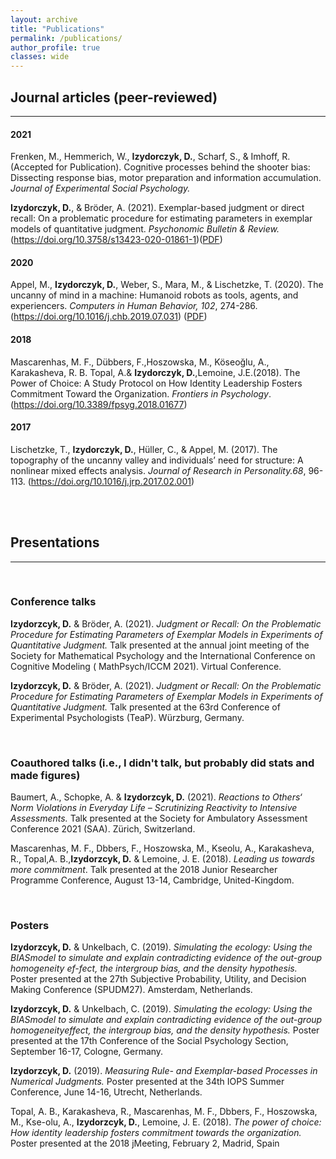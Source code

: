 ```yaml
---
layout: archive
title: "Publications"
permalink: /publications/
author_profile: true
classes: wide
---
```



##  <i class="fas fa-book"></i> Journal articles (peer-reviewed)
***
#### 2021

Frenken, M., Hemmerich, W., **Izydorczyk, D.**, Scharf, S., & Imhoff, R. (Accepted for Publication).  Cognitive processes behind the shooter bias: Dissecting response bias, motor preparation and information accumulation. _Journal of Experimental Social Psychology._ 

**Izydorczyk, D.**, & Bröder, A. (2021).  Exemplar-based judgment or direct recall: On a problematic procedure for estimating parameters in exemplar models of quantitative judgment. _Psychonomic Bulletin & Review._ (https://doi.org/10.3758/s13423-020-01861-1)([PDF](https://link.springer.com/content/pdf/10.3758/s13423-020-01861-1.pdf))

#### 2020

Appel, M., **Izydorczyk, D.**, Weber, S., Mara, M., & Lischetzke, T. (2020). The uncanny of mind in a machine: Humanoid robots as tools, agents, and experiencers. _Computers in Human Behavior, 102_, 274-286.(https://doi.org/10.1016/j.chb.2019.07.031) ([PDF](https://www.mcm.uni-wuerzburg.de/fileadmin/06110000/Lehrstuhl_f_Kommunikationspsychologie_u_Neue_Medien/Dateien/Markus_Appel/Publikationen_ab_2019/Appel_et_al__Preprint__Mind_and_Machine.pdf))


#### 2018 

Mascarenhas, M. F., Dübbers, F.,Hoszowska, M., Köseoğlu, A., Karakasheva, R. B. Topal, A.& **Izydorczyk, D.**,Lemoine, J.E.(2018). The Power of Choice: A Study Protocol on How Identity Leadership Fosters Commitment Toward the Organization. _Frontiers in Psychology_. (https://doi.org/10.3389/fpsyg.2018.01677)

#### 2017

Lischetzke, T., **Izydorczyk, D.**, Hüller, C., & Appel, M. (2017). The topography of the uncanny valley and individuals’ need for structure: A nonlinear mixed effects analysis. _Journal of Research in Personality.68_, 96-113. (https://doi.org/10.1016/j.jrp.2017.02.001)

<br/><br/>

## <i class="fas fa-bullhorn"></i> Presentations
***
<br/>

### <i class="fas fa-microphone"></i> Conference talks

**Izydorzcyk,  D.** & Bröder,  A. (2021). *Judgment or Recall: On the Problematic Procedure for Estimating Parameters of Exemplar Models in Experiments of Quantitative Judgment.*  Talk presented at the  annual joint meeting of the Society for Mathematical Psychology and the International Conference on Cognitive Modeling ( MathPsych/ICCM 2021). Virtual Conference.

**Izydorzcyk,  D.** & Bröder,  A. (2021). *Judgment or Recall: On the Problematic Procedure for Estimating Parameters of Exemplar Models in Experiments of Quantitative Judgment.*  Talk presented at the 63rd Conference of Experimental Psychologists (TeaP). Würzburg, Germany.

<br/>

### <i class="fas fa-people-carry"></i> Coauthored talks (i.e., I didn't talk, but probably did stats and made figures)

Baumert, A., Schopke, A. & **Izydorzcyk,  D.** (2021). *Reactions to Others‘ Norm Violations in Everyday Life – Scrutinizing Reactivity to Intensive Assessments.*  Talk presented at the Society for Ambulatory Assessment Conference 2021 (SAA). Zürich, Switzerland.

Mascarenhas, M. F., Dbbers, F., Hoszowska, M., Kseolu, A., Karakasheva, R., Topal,A. B.,**Izydorzcyk, D.** & Lemoine, J. E. (2018). *Leading us towards more commitment*. Talk presented at the 2018 Junior Researcher Programme Conference, August 13-14, Cambridge, United-Kingdom.

<br/>

### <i class="fas fa-image"></i> Posters

**Izydorzcyk,  D.** & Unkelbach,  C. (2019). *Simulating the ecology:  Using the BIASmodel to simulate and explain contradicting evidence of the out-group homogeneity ef-fect, the intergroup bias, and the density hypothesis.*  Poster presented at the 27th Subjective Probability, Utility, and Decision Making Conference (SPUDM27). Amsterdam, Netherlands.

**Izydorzcyk,  D.** & Unkelbach,  C. (2019). *Simulating the ecology:  Using the BIASmodel  to  simulate  and  explain  contradicting  evidence  of  the  out-group  homogeneityeffect, the intergroup bias, and the density hypothesis.*  Poster presented at the 17th Conference of the Social Psychology Section, September 16-17, Cologne, Germany.

**Izydorzcyk,  D.** (2019). *Measuring  Rule-  and  Exemplar-based  Processes  in  Numerical Judgments.*  Poster presented at the 34th IOPS Summer Conference, June 14-16, Utrecht, Netherlands.

Topal, A. B., Karakasheva, R., Mascarenhas, M. F., Dbbers, F., Hoszowska, M., Kse-olu, A., **Izydorzcyk, D.**, Lemoine, J. E. (2018). *The power of choice:  How identity leadership fosters commitment towards the organization.*  Poster presented at the 2018 jMeeting, February 2, Madrid, Spain